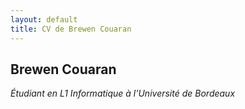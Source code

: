 ```yaml
---
layout: default
title: CV de Brewen Couaran
---
```

Brewen Couaran
--------------
_Étudiant en L1 Informatique à l'Université de Bordeaux_
